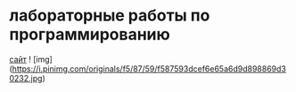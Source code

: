 # лабораторные работы по программированию
[сайт](<https://pstu.ru/> "ПНИПУ")
! [img] (https://i.pinimg.com/originals/f5/87/59/f587593dcef6e65a6d9d898869d30232.jpg)
